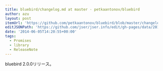```yaml
---
title: bluebird/changelog.md at master · petkaantonov/bluebird
author: azu
layout: post
itemUrl: 'https://github.com/petkaantonov/bluebird/blob/master/changelog.md#200-2014-06-04'
editJSONPath: 'https://github.com/jser/jser.info/edit/gh-pages/data/2014/06/index.json'
date: '2014-06-05T14:20:55+00:00'
tags:
  - Promises
  - library
  - ReleaseNote
---
```

bluebird 2.0.0リリース。

